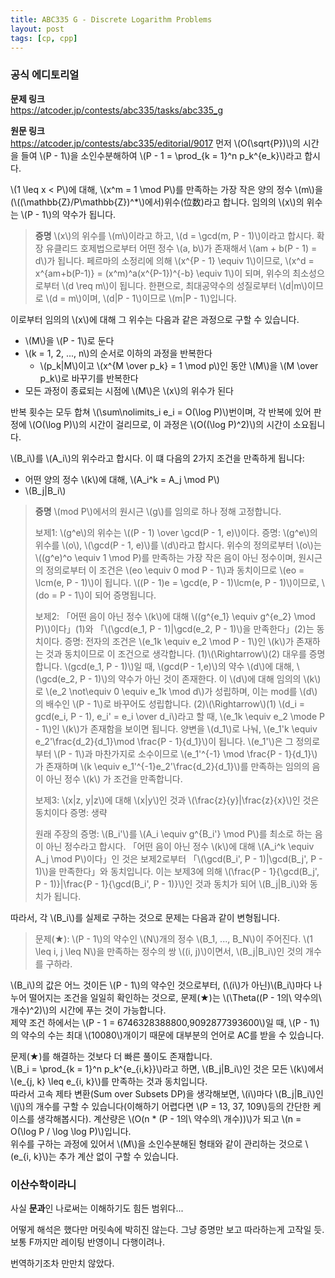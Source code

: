 ```yaml
---
title: ABC335 G - Discrete Logarithm Problems
layout: post
tags: [cp, cpp]
---
```

### 공식 에디토리얼

**문제 링크**  
<https://atcoder.jp/contests/abc335/tasks/abc335_g>

**원문 링크**  
<https://atcoder.jp/contests/abc335/editorial/9017>
먼저 \\(O(\sqrt{P})\\)의 시간을 들여 \\(P - 1\\)을 소인수분해하여 \\(P - 1 = \prod_{k = 1}^n p_k^{e_k}\\)라고 합시다.

\\(1 \leq x < P\\)에 대해, \\(x^m = 1 \mod P\\)를 만족하는 가장 작은 양의 정수 \\(m\\)을(\\((\mathbb{Z}/P\mathbb{Z})^*\\)에서)위수(位数)라고 합니다. 임의의 \\(x\\)의 위수는 \\(P - 1\\)의 약수가 됩니다.

> **증명**
> \\(x\\)의 위수를 \\(m\\)이라고 하고, \\(d = \gcd(m, P - 1)\\)이라고 합시다.
> 확장 유클리드 호제법으로부터 어떤 정수 \\(a, b\\)가 존재해서 \\(am + b(P - 1) = d\\)가 됩니다.
> 페르마의 소정리에 의해 \\(x^{P - 1} \equiv 1\\)이므로, \\(x^d = x^{am+b(P-1)} = (x^m)^a(x^{P-1})^{-b} \equiv 1\\)이 되며, 위수의 최소성으로부터 \\(d \req m\\)이 됩니다.
> 한편으로, 최대공약수의 성질로부터 \\(d|m\\)이므로 \\(d = m\\)이며, \\(d|P - 1\\)이므로 \\(m|P - 1\\)입니다.

이로부터 임의의 \\(x\\)에 대해 그 위수는 다음과 같은 과정으로 구할 수 있습니다.

- \\(M\\)을 \\(P - 1\\)로 둔다
- \\(k = 1, 2, ..., n\\)의 순서로 이하의 과정을 반복한다
    - \\(p_k|M\\)이고 \\(x^{M \over p_k} = 1 \mod p\\)인 동안 \\(M\\)을 \\(M \over p_k\\)로 바꾸기를 반복한다
- 모든 과정이 종료되는 시점에 \\(M\\)은 \\(x\\)의 위수가 된다

반복 횟수는 모두 합쳐 \\(\sum\nolimits_i e_i = O(\log P)\\)번이며, 각 반복에 있어 판정에 \\(O(\log P)\\)의 시간이 걸리므로, 이 과정은 \\(O((\log P)^2)\\)의 시간이 소요됩니다.

\\(B_i\\)를 \\(A_i\\)의 위수라고 합시다. 이 떄 다음의 2가지 조건을 만족하게 됩니다:

- 어떤 양의 정수 \\(k\\)에 대해, \\(A_i^k = A_j \mod P\\)
- \\(B_j|B_i\\)

> **증명**
> \\(mod P\\)에서의 원시근 \\(g\\)를 임의로 하나 정해 고정합니다.
> 
> 보제1: \\(g^e\\)의 위수는 \\((P - 1) \over \gcd(P - 1, e)\\)이다.
> 증명: \\(g^e\\)의 위수를 \\(o\\), \\(\gcd(P - 1, e)\\)를 \\(d\\)라고 합시다.
> 위수의 정의로부터 \\(o\\)는 \\((g^e)^o \equiv 1 \mod P\)를 만족하는 가장 작은 음이 아닌 정수이며, 원시근의 정의로부터 이 조건은 \\(eo \equiv 0 mod P - 1\\)과 동치이므로 \\(eo = \lcm(e, P - 1)\\)이 됩니다. \\((P - 1)e = \gcd(e, P - 1)\lcm(e, P - 1)\\)이므로, \\(do = P - 1\\)이 되어 증명됩니다.
>
> 보제2: 「어떤 음이 아닌 정수 \\(k\\)에 대해 \\((g^{e_1} \equiv g^{e_2} \mod P)\\)이다」(1)와 「\\(\gcd(e_1, P - 1)|\gcd(e_2, P - 1)\\)을 만족한다」(2)는 동치이다.
> 증명: 전자의 조건은 \\(e_1k \equiv e_2 \mod P - 1\\)인 \\(k\\)가 존재하는 것과 동치이므로 이 조건으로 생각합니다.
> (1)\\(\Rightarrow\\)(2)
> 대우를 증명합니다. \\(gcd(e_1, P - 1)\\)일 때, \\(gcd(P - 1,e)\\)의 약수 \\(d\\)에 대해, \\(\gcd(e_2, P - 1)\\)의 약수가 아닌 것이 존재한다.
> 이 \\(d\\)에 대해 임의의 \\(k\\)로 \\(e_2 \not\equiv 0 \equiv e_1k \mod d\\)가 성립하며, 이는 mod를 \\(d\\)의 배수인 \\(P - 1\\)로 바꾸어도 성립합니다.
> (2)\\(\Rightarrow\\)(1)
> \\(d_i = gcd(e_i, P - 1), e_i' = e_i \over d_i\\)라고 할 때, \\(e_1k \equiv e_2 \mode P - 1\\)인 \\(k\\)가 존재함을 보이면 됩니다. 양변을 \\(d_1\\)로 나눠, \\(e_1'k \equiv e_2'\frac{d_2}{d_1}\mod \frac{P - 1}{d_1}\\)이 됩니다. \\(e_1'\\)은 그 정의로부터 \\(P - 1\\)과 마찬가지로 소수이므로 \\(e_1'^{-1} \mod \frac{P - 1}{d_1}\\)가 존재하며 \\(k \equiv e_1'^{-1}e_2'\frac{d_2}{d_1}\\)를 만족하는 임의의 음이 아닌 정수 \\(k\\) 가 조건을 만족합니다.
>
> 보제3: \\(x|z, y|z\\)에 대해 \\(x|y\\)인 것과 \\(\frac{z}{y}|\frac{z}{x}\\)인 것은 동치이다
> 증명: 생략
>
> 원래 주장의 증명:
> \\(B_i'\\)를 \\(A_i \equiv g^{B_i'} \mod P\\)를 최소로 하는 음이 아닌 정수라고 합시다. 「어떤 음이 아닌 정수 \\(k\\)에 대해 \\(A_i^k \equiv A_j \mod P\\)이다」인 것은 보제2로부터 「\\(\gcd(B_i', P - 1)|\gcd(B_j', P - 1)\\)을 만족한다」와 동치입니다. 이는 보제3에 의해 \\(\frac{P - 1}{\gcd(B_j', P - 1)}|\frac{P - 1}{\gcd(B_i', P - 1)}\\)인 것과 동치가 되어 \\(B_j|B_i\\)와 동치가 됩니다.

따라서, 각 \\(B_i\\)를 실제로 구하는 것으로 문제는 다음과 같이 변형됩니다.

> 문제(★): \\(P - 1\\)의 약수인 \\(N\\)개의 정수 \\(B_1, ..., B_N\\)이 주어진다. \\(1 \leq i, j \leq N\\)을 만족하는 정수의 쌍 \\((i, j)\\)이면서, \\(B_j|B_i\\)인 것의 개수를 구하라.

\\(B_i\\)의 값은 어느 것이든 \\(P - 1\\)의 약수인 것으로부터, (\\(i\\)가 아닌)\\(B_i\\)마다 나누어 떨어지는 조건을 일일히 확인하는 것으로, 문제(★)는 \\(\Theta((P - 1의\ 약수의\ 개수)^2)\\)의 시간에 푸는 것이 가능합니다.  
제약 조건 하에서는 \\(P - 1 = 6746328388800,9092877393600\\)일 때, \\(P - 1\\)의 약수의 수는 최대 \\(10080\\)개이기 때문에 대부분의 언어로 AC를 받을 수 있습니다.

문제(★)를 해결하는 것보다 더 빠른 풀이도 존재합니다.  
 \\(B_i = \prod_{k = 1}^n p_k^{e_{i,k}}\\)라고 하면, \\(B_j|B_i\\)인 것은 모든 \\(k\\)에서 \\(e_{j, k} \leq e_{i, k}\\)를 만족하는 것과 동치입니다.  
 따라서 고속 제타 변환(Sum over Subsets DP)을 생각해보면, \\(i\\)마다 \\(B_j|B_i\\)인 \\(j\\)의 개수를 구할 수 있습니다(이해하기 어렵다면 \\(P = 13, 37, 109\\)등의 간단한 케이스를 생각해봅시다). 계산량은 \\(O(n * (P - 1의\ 약수의\ 개수))\\)가 되고 \\(n = O(\log P / \log \log P)\\)입니다.  
 위수를 구하는 과정에 있어서 \\(M\\)을 소인수분해된 형태와 같이 관리하는 것으로 \\(e_{i, k}\\)는 추가 계산 없이 구할 수 있습니다.

 ### 이산수학이라니
 사실 **문과**인 나로써는 이해하기도 힘든 범위다...

 어떻게 해석은 했다만 머릿속에 박히진 않는다. 그냥 증명만 보고 따라하는게 고작일 듯.  
 보통 F까지만 레이팅 반영이니 다행이려나.

 번역하기조차 만만치 않았다.
